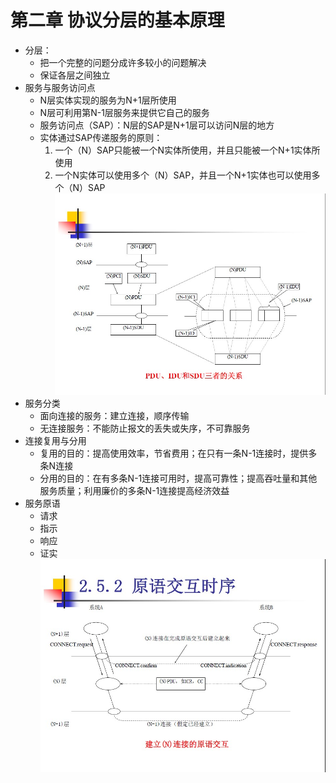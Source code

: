 # 第二章 协议分层的基本原理
- 分层：
    - 把一个完整的问题分成许多较小的问题解决
    - 保证各层之间独立
- 服务与服务访问点
    - N层实体实现的服务为N+1层所使用
    - N层可利用第N-1层服务来提供它自己的服务
    - 服务访问点（SAP）：N层的SAP是N+1层可以访问N层的地方
    - 实体通过SAP传递服务的原则：
        1. 一个（N）SAP只能被一个N实体所使用，并且只能被一个N+1实体所使用
        1. 一个N实体可以使用多个（N）SAP，并且一个N+1实体也可以使用多个（N）SAP
![avatar](./image/PDU_IDU_SDU.jpg)
- 服务分类
    - 面向连接的服务：建立连接，顺序传输
    - 无连接服务：不能防止报文的丢失或失序，不可靠服务
- 连接复用与分用
    - 复用的目的：提高使用效率，节省费用；在只有一条N-1连接时，提供多条N连接
    - 分用的目的：在有多条N-1连接可用时，提高可靠性；提高吞吐量和其他服务质量；利用廉价的多条N-1连接提高经济效益
- 服务原语
    - 请求
    - 指示
    - 响应
    - 证实
![avatar](./image/connect.jpg)